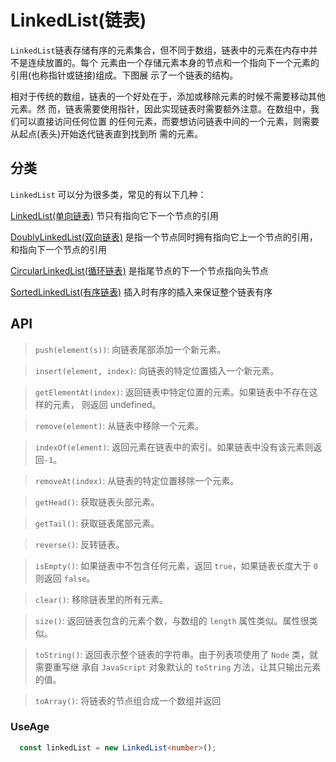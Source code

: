 # LinkedList(链表)

`LinkedList`链表存储有序的元素集合，但不同于数组，链表中的元素在内存中并不是连续放置的。每个 元素由一个存储元素本身的节点和一个指向下一个元素的引用(也称指针或链接)组成。下图展 示了一个链表的结构。

相对于传统的数组，链表的一个好处在于，添加或移除元素的时候不需要移动其他元素。然 而，链表需要使用指针，因此实现链表时需要额外注意。在数组中，我们可以直接访问任何位置 的任何元素，而要想访问链表中间的一个元素，则需要从起点(表头)开始迭代链表直到找到所 需的元素。

## 分类

`LinkedList` 可以分为很多类，常见的有以下几种：

[LinkedList(单向链表)](./LinkedList.ts) 节只有指向它下一个节点的引用

[DoublyLinkedList(双向链表)](../DoublyLinkedList/DoublyLinkedList.ts) 是指一个节点同时拥有指向它上一个节点的引用，和指向下一个节点的引用

[CircularLinkedList(循环链表)](../CircularLinkedList/CircularLinkedList.ts) 是指尾节点的下一个节点指向头节点

[SortedLinkedList(有序链表)](../SortedLinkedList/SortedLinkedList.ts) 插入时有序的插入来保证整个链表有序

## API

>`push(element(s))`: 向链表尾部添加一个新元素。

>`insert(element, index)`: 向链表的特定位置插入一个新元素。

>`getElementAt(index)`: 返回链表中特定位置的元素。如果链表中不存在这样的元素，
则返回 undefined。

>`remove(element)`: 从链表中移除一个元素。

> `indexOf(element)`: 返回元素在链表中的索引。如果链表中没有该元素则返回`-1`。

> `removeAt(index)`: 从链表的特定位置移除一个元素。

> `getHead()`: 获取链表头部元素。

> `getTail()`: 获取链表尾部元素。

> `reverse()`: 反转链表。

>`isEmpty()`: 如果链表中不包含任何元素，返回 `true`，如果链表长度大于 `0` 则返回 `false`。

>`clear()`: 移除链表里的所有元素。

>`size()`: 返回链表包含的元素个数，与数组的 `length` 属性类似。属性很类似。

> `toString()`: 返回表示整个链表的字符串。由于列表项使用了 `Node` 类，就需要重写继
承自 `JavaScript` 对象默认的 `toString` 方法，让其只输出元素的值。

> `toArray()`: 将链表的节点组合成一个数组并返回


### UseAge

```typescript
  const linkedList = new LinkedList<number>();
  
```
